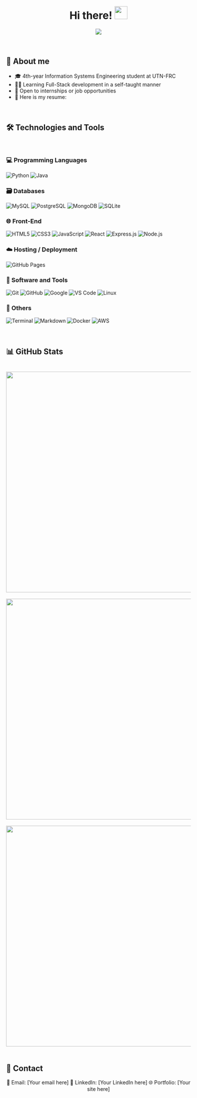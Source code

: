 <h1 align="center">
  <b>Hi there!</b>
  <img src="https://media.giphy.com/media/hvRJCLFzcasrR4ia7z/giphy.gif" width="35">
</h1>

<p align="center">
  <img src="https://readme-typing-svg.herokuapp.com?font=Fira+Code&size=26&duration=4000&pause=1000&color=F57C00&center=true&vCenter=true&width=600&height=60&lines=Self-taught+Full-Stack+Developer;Back-End+in+progress...;Information+Systems+Engineering+Student">
</p>

<br>

## 📌 About me

- 🎓 4th-year Information Systems Engineering student at UTN-FRC
- 👨‍💻 Learning Full-Stack development in a self-taught manner
- 🌱 Open to internships or job opportunities  
- 📄 Here is my resume:

<br>

## 🛠️ Technologies and Tools
<br> 

### 💻 Programming Languages

![Python](https://img.shields.io/badge/Python-306998?style=for-the-badge&logo=python&logoColor=white)
![Java](https://img.shields.io/badge/Java-E76F00?style=for-the-badge&logo=java&logoColor=white)

### 🗃️ Databases

![MySQL](https://img.shields.io/badge/MySQL-00758F?style=for-the-badge&logo=mysql&logoColor=white)
![PostgreSQL](https://img.shields.io/badge/PostgreSQL-4169E1?style=for-the-badge&logo=postgresql&logoColor=white)
![MongoDB](https://img.shields.io/badge/MongoDB-4EA94B?style=for-the-badge&logo=mongodb&logoColor=white)
![SQLite](https://img.shields.io/badge/SQLite-07405E?style=for-the-badge&logo=sqlite&logoColor=white)

### 🌐 Front-End

![HTML5](https://img.shields.io/badge/HTML5-E34F26?style=for-the-badge&logo=html5&logoColor=white)
![CSS3](https://img.shields.io/badge/CSS3-264DE4?style=for-the-badge&logo=css3&logoColor=white)
![JavaScript](https://img.shields.io/badge/JavaScript-F0DB4F?style=for-the-badge&logo=javascript&logoColor=black)
![React](https://img.shields.io/badge/React-20232A?style=for-the-badge&logo=react&logoColor=61DAFB)
![Express.js](https://img.shields.io/badge/Express-404D59?style=for-the-badge&logo=express&logoColor=white)
![Node.js](https://img.shields.io/badge/Node.js-339933?style=for-the-badge&logo=node.js&logoColor=white)

### ☁️ Hosting / Deployment

![GitHub Pages](https://img.shields.io/badge/GitHub_Pages-327FC7?style=for-the-badge&logo=github&logoColor=white)

### 🧰 Software and Tools

![Git](https://img.shields.io/badge/Git-F05033?style=for-the-badge&logo=git&logoColor=white)
![GitHub](https://img.shields.io/badge/GitHub-181717?style=for-the-badge&logo=github&logoColor=white)
![Google](https://img.shields.io/badge/Google-4285F4?style=for-the-badge&logo=google&logoColor=white)
![VS Code](https://img.shields.io/badge/VS_Code-007ACC?style=for-the-badge&logo=visual-studio-code&logoColor=white)
![Linux](https://img.shields.io/badge/Linux-FCC624?style=for-the-badge&logo=linux&logoColor=black)

### 🔧 Others

![Terminal](https://img.shields.io/badge/Terminal-005F73?style=for-the-badge&logo=gnubash&logoColor=white)
![Markdown](https://img.shields.io/badge/Markdown-000000?style=for-the-badge&logo=markdown&logoColor=white)
![Docker](https://img.shields.io/badge/Docker-2496ED?style=for-the-badge&logo=docker&logoColor=white)
![AWS](https://img.shields.io/badge/AWS-FF9900?style=for-the-badge&logo=amazonaws&logoColor=white)

<br>

## 📊 GitHub Stats
<br>

<div align="center">
  <img src="https://github-readme-stats.vercel.app/api?username=maxiTiton&show_icons=true&theme=tokyonight&hide_border=true&title_color=f57c00&icon_color=f57c00" width="600px"/>
  <br><br>
  <img src="https://github-readme-streak-stats.herokuapp.com?user=maxiTiton&theme=tokyonight&hide_border=true&ring=f57c00&fire=f57c00&currStreakLabel=f57c00" width="600px"/>
  <br><br>
  <img src="https://github-readme-stats.vercel.app/api/top-langs/?username=maxiTiton&layout=compact&theme=tokyonight&hide_border=true&title_color=f57c00" width="600px"/>
</div>

<br>

## 🤝 Contact

<p align="center">
  📧 Email: [Your email here]  
  💼 LinkedIn: [Your LinkedIn here]  
  🌐 Portfolio: [Your site here]  
</p>

